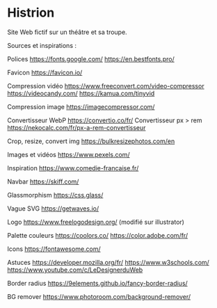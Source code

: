 # Histrion

Site Web fictif sur un théâtre et sa troupe.

Sources et inspirations :

Polices https://fonts.google.com/ https://en.bestfonts.pro/

Favicon https://favicon.io/

Compression vidéo https://www.freeconvert.com/video-compressor https://videocandy.com/ https://kamua.com/tinyvid

Compression image https://imagecompressor.com/

Convertisseur WebP https://convertio.co/fr/
Convertisseur px > rem https://nekocalc.com/fr/px-a-rem-convertisseur

Crop, resize, convert img https://bulkresizephotos.com/en

Images et vidéos https://www.pexels.com/

Inspiration https://www.comedie-francaise.fr/

Navbar https://skiff.com/

Glassmorphism https://css.glass/

Vague SVG https://getwaves.io/

Logo https://www.freelogodesign.org/  (modifié sur illustrator)

Palette couleurs https://coolors.co/ https://color.adobe.com/fr/

Icons https://fontawesome.com/

Astuces https://developer.mozilla.org/fr/
https://www.w3schools.com/ https://www.youtube.com/c/LeDesignerduWeb

Border radius https://9elements.github.io/fancy-border-radius/


BG remover https://www.photoroom.com/background-remover/